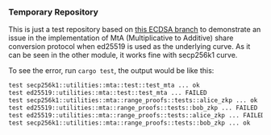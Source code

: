 ### Temporary Repository

This is just a test repository based on [this ECDSA branch](https://github.com/tmpfs/multi-party-ecdsa/tree/curv-0.8)
to demonstrate an issue in the implementation of MtA (Multiplicative to Additive) share conversion protocol
when ed25519 is used as the underlying curve. As it can be seen in the other module, it works fine with secp256k1 curve.

To see the error, run `cargo test`, the output would be like this:

```python
test secp256k1::utilities::mta::test::test_mta ... ok
test ed25519::utilities::mta::test::test_mta ... FAILED
test secp256k1::utilities::mta::range_proofs::tests::alice_zkp ... ok
test ed25519::utilities::mta::range_proofs::tests::bob_zkp ... FAILED
test ed25519::utilities::mta::range_proofs::tests::alice_zkp ... FAILED
test secp256k1::utilities::mta::range_proofs::tests::bob_zkp ... ok
```
